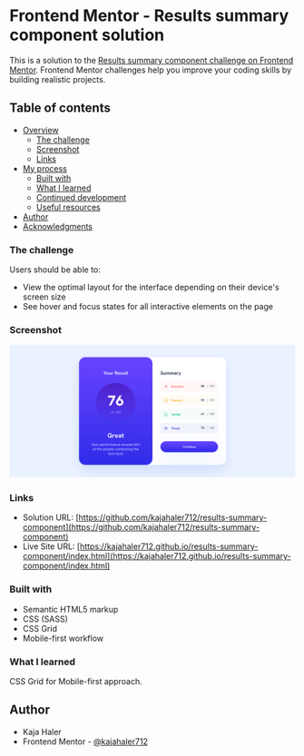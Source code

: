 # Frontend Mentor - Results summary component solution

This is a solution to the [Results summary component challenge on Frontend Mentor](https://www.frontendmentor.io/challenges/results-summary-component-CE_K6s0maV). Frontend Mentor challenges help you improve your coding skills by building realistic projects.

## Table of contents

- [Overview](#overview)
  - [The challenge](#the-challenge)
  - [Screenshot](#screenshot)
  - [Links](#links)
- [My process](#my-process)
  - [Built with](#built-with)
  - [What I learned](#what-i-learned)
  - [Continued development](#continued-development)
  - [Useful resources](#useful-resources)
- [Author](#author)
- [Acknowledgments](#acknowledgments)

### The challenge

Users should be able to:

- View the optimal layout for the interface depending on their device's screen size
- See hover and focus states for all interactive elements on the page

### Screenshot

![](./screenshot.png)

### Links

- Solution URL: [https://github.com/kajahaler712/results-summary-component](https://github.com/kajahaler712/results-summary-component)
- Live Site URL: [https://kajahaler712.github.io/results-summary-component/index.html](https://kajahaler712.github.io/results-summary-component/index.html)

### Built with

- Semantic HTML5 markup
- CSS (SASS)
- CSS Grid
- Mobile-first workflow

### What I learned

CSS Grid for Mobile-first approach.

## Author

- Kaja Haler
- Frontend Mentor - [@kajahaler712](https://www.frontendmentor.io/profile/kajahaler712)
